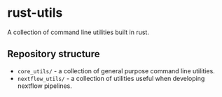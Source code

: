 # rust-utils
A collection of command line utilities built in rust. 

## Repository structure
* `core_utils/` - a collection of general purpose command line utilities.
* `nextflow_utils/` - a collection of utilities useful when developing nextflow pipelines.